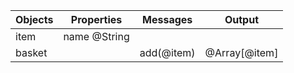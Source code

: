 | Objects | Properties | Messages | Output |
| - | :-: | :-: | - |
| item  | name @String
| basket | | add(@item) | @Array[@item]
